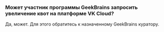 ### Может участник программы GeekBrains запросить увеличение квот на платформе VK Cloud?

Да, может. Для этого обратитесь к назначенному GeekBrains куратору.
